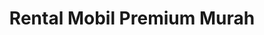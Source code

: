 ---
# https://vitepress.dev/reference/default-theme-home-page
layout: home
title: Rental Mobil Premium Murah

hero:
  name: "Terima Kasih"
  text: "Rental Mobil Premium Murah di Solo, Jogja, Semarang (+supir)"
  tagline: Sewa mobil premium murah
  actions:
    - theme: brand
      text: Info Lanjut
      link: https://wa.me/6282137339589?text=.id:Mohon%20info%20

    - theme: brand
      text: Homepage
      link: /

---